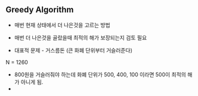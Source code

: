 

## Greedy Algorithm

- 매번 현재 상태에서 더 나은것을 고르는 방법
- 매번 더 나은것을 골랐을때 최적의 해가 보장되는지 검토 필요

- 대표적 문제 - 거스름돈 (큰 화폐 단위부터 거슬러준다)

N = 1260

- 800원을 거슬러줘야 하는데 화폐 단위가 500, 400, 100 이라면 500이 최적의 해가 아니게 됨.
- 

